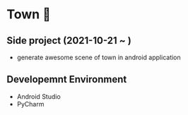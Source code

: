 # Town 🌆
## Side project (2021-10-21 ~ )
- generate awesome scene of town in android application

## Developemnt Environment
- Android Studio
- PyCharm
